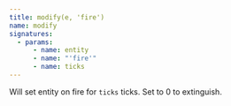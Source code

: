 ```yaml
---
title: modify(e, 'fire')
name: modify
signatures:
  - params:
      - name: entity
      - name: "'fire'"
      - name: ticks
---
```


Will set entity on fire for `ticks` ticks. Set to 0 to extinguish.

